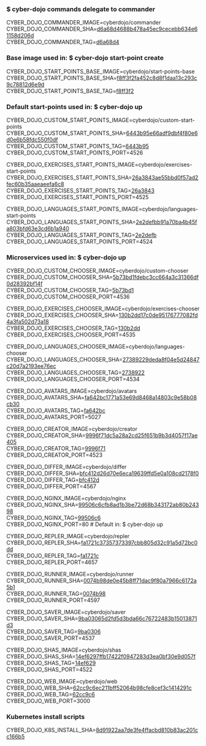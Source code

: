 ### $ cyber-dojo commands delegate to commander

CYBER_DOJO_COMMANDER_IMAGE=cyberdojo/commander  
CYBER_DOJO_COMMANDER_SHA=[d6a68d4688b478a45ec9cecebb634e61158d206d](https://github.com/cyber-dojo/commander/commit/d6a68d4688b478a45ec9cecebb634e61158d206d)  
CYBER_DOJO_COMMANDER_TAG=[d6a68d4](https://hub.docker.com/layers/cyberdojo/commander/d6a68d4/images/sha256-847b36cd7b00a3c79665200ff5d1638a7699522703ba6fb8d13daa572d578e35)  

### Base image used in: $ cyber-dojo start-point create

CYBER_DOJO_START_POINTS_BASE_IMAGE=cyberdojo/start-points-base  
CYBER_DOJO_START_POINTS_BASE_SHA=[f8ff3f2fa452c8d8f1daa13c293c9c78812d6e9d](https://github.com/cyber-dojo/start-points-base/commit/f8ff3f2fa452c8d8f1daa13c293c9c78812d6e9d)  
CYBER_DOJO_START_POINTS_BASE_TAG=[f8ff3f2](https://hub.docker.com/layers/cyberdojo/start-points-base/f8ff3f2/images/sha256-c747c5e6867251aca5976ae09da4ac808a9059284d15d8b2e8df92aac2ac767b)  

### Default start-points used in: $ cyber-dojo up

CYBER_DOJO_CUSTOM_START_POINTS_IMAGE=cyberdojo/custom-start-points  
CYBER_DOJO_CUSTOM_START_POINTS_SHA=[6443b95e66adf9dbf4f80e6d0e6b58fdc550f0df](https://github.com/cyber-dojo/custom-start-points/commit/6443b95e66adf9dbf4f80e6d0e6b58fdc550f0df)  
CYBER_DOJO_CUSTOM_START_POINTS_TAG=[6443b95](https://hub.docker.com/layers/cyberdojo/custom-start-points/6443b95/images/sha256-0d0a5eb675c6dd9e264e7c65c23fce6d66d45708527a6865dbd20bf538fea980)  
CYBER_DOJO_CUSTOM_START_POINTS_PORT=4526

CYBER_DOJO_EXERCISES_START_POINTS_IMAGE=cyberdojo/exercises-start-points  
CYBER_DOJO_EXERCISES_START_POINTS_SHA=[26a3843ae55bbd0f57ad2fec60b35aaeaeefa6c8](https://github.com/cyber-dojo/exercises-start-points/commit/26a3843ae55bbd0f57ad2fec60b35aaeaeefa6c8)  
CYBER_DOJO_EXERCISES_START_POINTS_TAG=[26a3843](https://hub.docker.com/layers/cyberdojo/exercises-start-points/26a3843/images/sha256-ee60d619af97a67131a42804a9a0c43b9c6220cdb673bf528e9d9aea607b7b7d)  
CYBER_DOJO_EXERCISES_START_POINTS_PORT=4525

CYBER_DOJO_LANGUAGES_START_POINTS_IMAGE=cyberdojo/languages-start-points  
CYBER_DOJO_LANGUAGES_START_POINTS_SHA=[2e2defbb91a70ba4b45fa803bfd63e3cd6b1a940](https://github.com/cyber-dojo/languages-start-points/commit/2e2defbb91a70ba4b45fa803bfd63e3cd6b1a940)  
CYBER_DOJO_LANGUAGES_START_POINTS_TAG=[2e2defb](https://hub.docker.com/layers/cyberdojo/languages-start-points/2e2defb/images/sha256-d614e6e67fd7033b8b80d2885d2231066fe727ec9df9f181a5a5be01b5dfedd9)  
CYBER_DOJO_LANGUAGES_START_POINTS_PORT=4524

### Microservices used in: $ cyber-dojo up

CYBER_DOJO_CUSTOM_CHOOSER_IMAGE=cyberdojo/custom-chooser  
CYBER_DOJO_CUSTOM_CHOOSER_SHA=[5b73bd1fdebc3cc664a3c31366df0d28392bf14f](https://github.com/cyber-dojo/custom-chooser/commit/5b73bd1fdebc3cc664a3c31366df0d28392bf14f)  
CYBER_DOJO_CUSTOM_CHOOSER_TAG=[5b73bd1](https://hub.docker.com/layers/cyberdojo/custom-chooser/5b73bd1/images/sha256-0ee460f8e2a56fc46e74c11daecb5769c24bcef573c8f8a196d515d5d32e7856)  
CYBER_DOJO_CUSTOM_CHOOSER_PORT=4536

CYBER_DOJO_EXERCISES_CHOOSER_IMAGE=cyberdojo/exercises-chooser  
CYBER_DOJO_EXERCISES_CHOOSER_SHA=[130b2dd17c0de95176777082fd4a3fa502d73a18](https://github.com/cyber-dojo/exercises-chooser/commit/130b2dd17c0de95176777082fd4a3fa502d73a18)  
CYBER_DOJO_EXERCISES_CHOOSER_TAG=[130b2dd](https://hub.docker.com/layers/cyberdojo/exercises-chooser/130b2dd/images/sha256-96bbeebb835e8f61613c9ba5d7980ade898a8dc36956bcf6bdb53e50f70a1fa8)  
CYBER_DOJO_EXERCISES_CHOOSER_PORT=4535

CYBER_DOJO_LANGUAGES_CHOOSER_IMAGE=cyberdojo/languages-chooser  
CYBER_DOJO_LANGUAGES_CHOOSER_SHA=[27389229deda8f04e5d24847c20d7a2193ee76ec](https://github.com/cyber-dojo/languages-chooser/commit/27389229deda8f04e5d24847c20d7a2193ee76ec)  
CYBER_DOJO_LANGUAGES_CHOOSER_TAG=[2738922](https://hub.docker.com/layers/cyberdojo/languages-chooser/2738922/images/sha256-e45a4284509849ff89c76b90749f77eeef0b915f0a96b8efa449ec51356a7e8d)  
CYBER_DOJO_LANGUAGES_CHOOSER_PORT=4534

CYBER_DOJO_AVATARS_IMAGE=cyberdojo/avatars  
CYBER_DOJO_AVATARS_SHA=[fa642bc1771a53e69d8468a14803c9e58b08cb30](https://github.com/cyber-dojo/avatars/commit/fa642bc1771a53e69d8468a14803c9e58b08cb30)  
CYBER_DOJO_AVATARS_TAG=[fa642bc](https://hub.docker.com/layers/cyberdojo/avatars/fa642bc/images/sha256-886ef55433c2e754deca379b4785e08e8eca6c1957ed68137ac547cba9e46c2f)  
CYBER_DOJO_AVATARS_PORT=5027

CYBER_DOJO_CREATOR_IMAGE=cyberdojo/creator  
CYBER_DOJO_CREATOR_SHA=[9996f71dc5a28a2cd25f651b9b3d4057f17ae405](https://github.com/cyber-dojo/creator/commit/9996f71dc5a28a2cd25f651b9b3d4057f17ae405)  
CYBER_DOJO_CREATOR_TAG=[9996f71](https://hub.docker.com/layers/cyberdojo/creator/9996f71/images/sha256-fda1b6b73f54099cc503691d1da2b0c6a31052408fd9aeaca872ec623e66712e)  
CYBER_DOJO_CREATOR_PORT=4523

CYBER_DOJO_DIFFER_IMAGE=cyberdojo/differ  
CYBER_DOJO_DIFFER_SHA=[bfc412d26d70e6eca19639ffd5e0a108cd2178f0](https://github.com/cyber-dojo/differ/commit/bfc412d26d70e6eca19639ffd5e0a108cd2178f0)  
CYBER_DOJO_DIFFER_TAG=[bfc412d](https://hub.docker.com/layers/cyberdojo/differ/bfc412d/images/sha256-6166bb0d0881504ab6327de974fdf57903e7864615f232ca6136ff6423c35fe7)  
CYBER_DOJO_DIFFER_PORT=4567

CYBER_DOJO_NGINX_IMAGE=cyberdojo/nginx  
CYBER_DOJO_NGINX_SHA=[99506c6cfb8ad1b3be72d68b343172ab80b24398](https://github.com/cyber-dojo/nginx/commit/99506c6cfb8ad1b3be72d68b343172ab80b24398)  
CYBER_DOJO_NGINX_TAG=[99506c6](https://hub.docker.com/layers/cyberdojo/nginx/99506c6/images/sha256-5a019abac1b20d5151dc5891feb138ff696558581b6791a2d9347cb98454352d)  
CYBER_DOJO_NGINX_PORT=80 # Default in: $ cyber-dojo up

CYBER_DOJO_REPLER_IMAGE=cyberdojo/repler  
CYBER_DOJO_REPLER_SHA=[fa1721c37357373397cbb805d32c91a5d72bc0dd](https://github.com/cyber-dojo/repler/commit/fa1721c37357373397cbb805d32c91a5d72bc0dd)  
CYBER_DOJO_REPLER_TAG=[fa1721c](https://hub.docker.com/layers/cyberdojo/repler/fa1721c/images/sha256-0467b1ffb64e69fc9df3db0ef2f0fe50ff3c458c0ad0d9172541cad9e9184059)  
CYBER_DOJO_REPLER_PORT=4657

CYBER_DOJO_RUNNER_IMAGE=cyberdojo/runner  
CYBER_DOJO_RUNNER_SHA=[0074b98de0e45b8ff71dac9f80a7966c6172a5b1](https://github.com/cyber-dojo/runner/commit/0074b98de0e45b8ff71dac9f80a7966c6172a5b1)  
CYBER_DOJO_RUNNER_TAG=[0074b98](https://hub.docker.com/layers/cyberdojo/runner/0074b98/images/sha256-0fec19cc70f60583bed66c413f886b3c78eef1e57404d85f88977fb78850360b)  
CYBER_DOJO_RUNNER_PORT=4597

CYBER_DOJO_SAVER_IMAGE=cyberdojo/saver  
CYBER_DOJO_SAVER_SHA=[9ba03065d2fd5d3bda66c76722483b15013871d3](https://github.com/cyber-dojo/saver/commit/9ba03065d2fd5d3bda66c76722483b15013871d3)  
CYBER_DOJO_SAVER_TAG=[9ba0306](https://hub.docker.com/layers/cyberdojo/saver/9ba0306/images/sha256-d5b4b493b96a407d46d2ca3af0bb4e9ffd225df78a5aed105224e4120b3b9814)  
CYBER_DOJO_SAVER_PORT=4537

CYBER_DOJO_SHAS_IMAGE=cyberdojo/shas  
CYBER_DOJO_SHAS_SHA=[14ef6297ffb17422f0947283d3ea0bf30e9d057f](https://github.com/cyber-dojo/shas/commit/14ef6297ffb17422f0947283d3ea0bf30e9d057f)  
CYBER_DOJO_SHAS_TAG=[14ef629](https://hub.docker.com/layers/cyberdojo/shas/14ef629/images/sha256-17eb94d19eb0b32039f35b64f671720a9df95754e1bf3a43d9ca9ece7c5ce53f)  
CYBER_DOJO_SHAS_PORT=4522

CYBER_DOJO_WEB_IMAGE=cyberdojo/web  
CYBER_DOJO_WEB_SHA=[62cc9c6ec211bff52064b98cfe8cef3c1414291c](https://github.com/cyber-dojo/web/commit/62cc9c6ec211bff52064b98cfe8cef3c1414291c)  
CYBER_DOJO_WEB_TAG=[62cc9c6](https://hub.docker.com/layers/cyberdojo/web/62cc9c6/images/sha256-2fa0ec81c4bd331446f1e2c504802a8ef6b844a9aaf8b294ae2cc3da8c1e0a4c)  
CYBER_DOJO_WEB_PORT=3000

### Kubernetes install scripts
CYBER_DOJO_K8S_INSTALL_SHA=[8d91922aa7de3fe4ffacbd810b83ac201cc166b5](https://github.com/cyber-dojo/k8s-install/commit/8d91922aa7de3fe4ffacbd810b83ac201cc166b5)  
